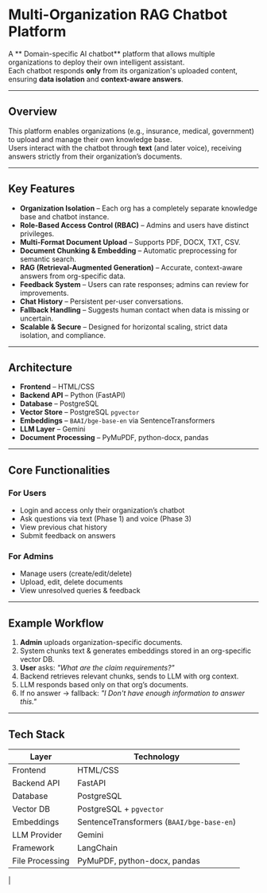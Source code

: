 # Multi-Organization RAG Chatbot Platform

A ** Domain-specific AI chatbot** platform that allows multiple organizations to deploy their own intelligent assistant.  
Each chatbot responds **only** from its organization's uploaded content, ensuring **data isolation** and **context-aware answers**.

---

## Overview
This platform enables organizations (e.g., insurance, medical, government) to upload and manage their own knowledge base.  
Users interact with the chatbot through **text** (and later voice), receiving answers strictly from their organization’s documents.

---

## Key Features
- **Organization Isolation** – Each org has a completely separate knowledge base and chatbot instance.
- **Role-Based Access Control (RBAC)** – Admins and users have distinct privileges.
- **Multi-Format Document Upload** – Supports PDF, DOCX, TXT, CSV.
- **Document Chunking & Embedding** – Automatic preprocessing for semantic search.
- **RAG (Retrieval-Augmented Generation)** – Accurate, context-aware answers from org-specific data.
- **Feedback System** – Users can rate responses; admins can review for improvements.
- **Chat History** – Persistent per-user conversations.
- **Fallback Handling** – Suggests human contact when data is missing or uncertain.
- **Scalable & Secure** – Designed for horizontal scaling, strict data isolation, and compliance.

---

## Architecture
- **Frontend** – HTML/CSS
- **Backend API** – Python (FastAPI)
- **Database** – PostgreSQL
- **Vector Store** – PostgreSQL `pgvector`
- **Embeddings** – `BAAI/bge-base-en` via SentenceTransformers
- **LLM Layer** – Gemini
- **Document Processing** – PyMuPDF, python-docx, pandas


---


## Core Functionalities
### For Users
- Login and access only their organization’s chatbot
- Ask questions via text (Phase 1) and voice (Phase 3)
- View previous chat history
- Submit feedback on answers

### For Admins
- Manage users (create/edit/delete)
- Upload, edit, delete documents
- View unresolved queries & feedback

---

##  Example Workflow
1. **Admin** uploads organization-specific documents.
2. System chunks text & generates embeddings stored in an org-specific vector DB.
3. **User** asks: *"What are the claim requirements?"*
4. Backend retrieves relevant chunks, sends to LLM with org context.
5. LLM responds based only on that org’s documents.
6. If no answer → fallback: *"I Don't have enough information to answer this."*

---

## Tech Stack
| Layer               | Technology |
|---------------------|------------|
| Frontend            | HTML/CSS |
| Backend API         | FastAPI |
| Database            | PostgreSQL |
| Vector DB           | PostgreSQL + `pgvector` |
| Embeddings          | SentenceTransformers (`BAAI/bge-base-en`) |
| LLM Provider        | Gemini |
| Framework           | LangChain |
| File Processing     | PyMuPDF, python-docx, pandas |
|



